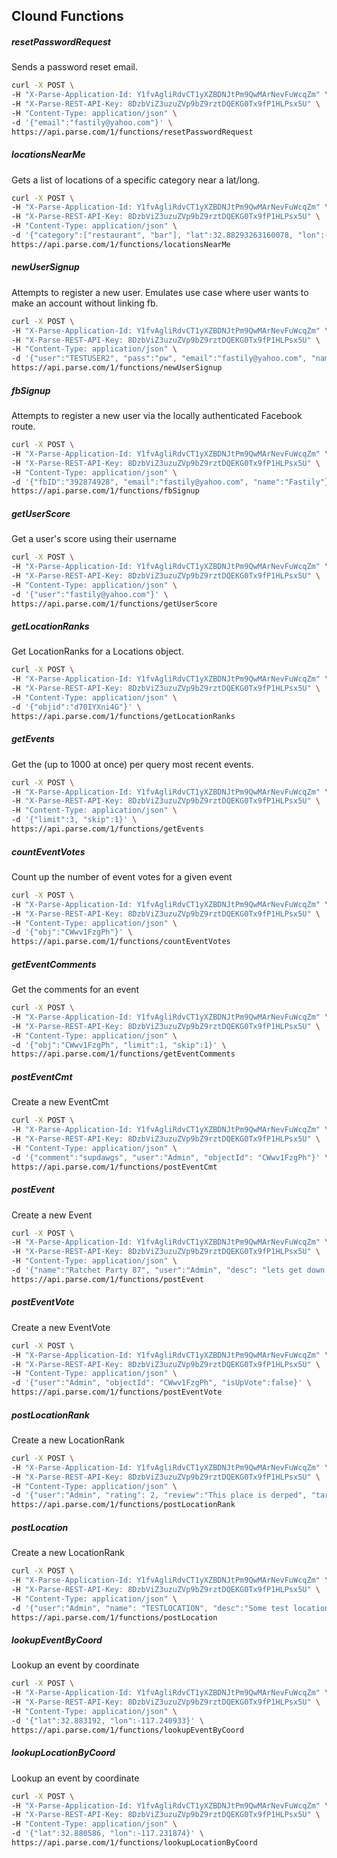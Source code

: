 ## Clound Functions

##### resetPasswordRequest

Sends a password reset email.

```bash
curl -X POST \
-H "X-Parse-Application-Id: Y1fvAgliRdvCT1yXZBDNJtPm9QwMArNevFuWcqZm" \
-H "X-Parse-REST-API-Key: 8DzbViZ3uzuZVp9bZ9rztDQEKG0Tx9fP1HLPsx5U" \
-H "Content-Type: application/json" \
-d '{"email":"fastily@yahoo.com"}' \
https://api.parse.com/1/functions/resetPasswordRequest
```

##### locationsNearMe

Gets a list of locations of a specific category near a lat/long.

```bash
curl -X POST \
-H "X-Parse-Application-Id: Y1fvAgliRdvCT1yXZBDNJtPm9QwMArNevFuWcqZm" \
-H "X-Parse-REST-API-Key: 8DzbViZ3uzuZVp9bZ9rztDQEKG0Tx9fP1HLPsx5U" \
-H "Content-Type: application/json" \
-d '{"category":["restaurant", "bar"], "lat":32.88293263160078, "lon":-117.2109485336882, "radius":40}' \
https://api.parse.com/1/functions/locationsNearMe
```

##### newUserSignup

Attempts to register a new user.  Emulates use case where user wants to make an account without linking fb.

```bash
curl -X POST \
-H "X-Parse-Application-Id: Y1fvAgliRdvCT1yXZBDNJtPm9QwMArNevFuWcqZm" \
-H "X-Parse-REST-API-Key: 8DzbViZ3uzuZVp9bZ9rztDQEKG0Tx9fP1HLPsx5U" \
-H "Content-Type: application/json" \
-d '{"user":"TESTUSER2", "pass":"pw", "email":"fastily@yahoo.com", "name":"ALEC"}' \
https://api.parse.com/1/functions/newUserSignup
```

##### fbSignup

Attempts to register a new user via the locally authenticated Facebook route. 

```bash
curl -X POST \
-H "X-Parse-Application-Id: Y1fvAgliRdvCT1yXZBDNJtPm9QwMArNevFuWcqZm" \
-H "X-Parse-REST-API-Key: 8DzbViZ3uzuZVp9bZ9rztDQEKG0Tx9fP1HLPsx5U" \
-H "Content-Type: application/json" \
-d '{"fbID":"392874928", "email":"fastily@yahoo.com", "name":"Fastily"}' \
https://api.parse.com/1/functions/fbSignup
```

##### getUserScore

Get a user's score using their username

```bash
curl -X POST \
-H "X-Parse-Application-Id: Y1fvAgliRdvCT1yXZBDNJtPm9QwMArNevFuWcqZm" \
-H "X-Parse-REST-API-Key: 8DzbViZ3uzuZVp9bZ9rztDQEKG0Tx9fP1HLPsx5U" \
-H "Content-Type: application/json" \
-d '{"user":"fastily@yahoo.com"}' \
https://api.parse.com/1/functions/getUserScore
```


##### getLocationRanks

Get LocationRanks for a Locations object.

```bash
curl -X POST \
-H "X-Parse-Application-Id: Y1fvAgliRdvCT1yXZBDNJtPm9QwMArNevFuWcqZm" \
-H "X-Parse-REST-API-Key: 8DzbViZ3uzuZVp9bZ9rztDQEKG0Tx9fP1HLPsx5U" \
-H "Content-Type: application/json" \
-d '{"objid":"d70IYXni4G"}' \
https://api.parse.com/1/functions/getLocationRanks
```


##### getEvents

Get the (up to 1000 at once) per query most recent events.

```bash
curl -X POST \
-H "X-Parse-Application-Id: Y1fvAgliRdvCT1yXZBDNJtPm9QwMArNevFuWcqZm" \
-H "X-Parse-REST-API-Key: 8DzbViZ3uzuZVp9bZ9rztDQEKG0Tx9fP1HLPsx5U" \
-H "Content-Type: application/json" \
-d '{"limit":3, "skip":1}' \
https://api.parse.com/1/functions/getEvents
```


##### countEventVotes

Count up the number of event votes for a given event

```bash
curl -X POST \
-H "X-Parse-Application-Id: Y1fvAgliRdvCT1yXZBDNJtPm9QwMArNevFuWcqZm" \
-H "X-Parse-REST-API-Key: 8DzbViZ3uzuZVp9bZ9rztDQEKG0Tx9fP1HLPsx5U" \
-H "Content-Type: application/json" \
-d '{"obj":"CWwv1FzgPh"}' \
https://api.parse.com/1/functions/countEventVotes
```

##### getEventComments

Get the comments for an event

```bash
curl -X POST \
-H "X-Parse-Application-Id: Y1fvAgliRdvCT1yXZBDNJtPm9QwMArNevFuWcqZm" \
-H "X-Parse-REST-API-Key: 8DzbViZ3uzuZVp9bZ9rztDQEKG0Tx9fP1HLPsx5U" \
-H "Content-Type: application/json" \
-d '{"obj":"CWwv1FzgPh", "limit":1, "skip":1}' \
https://api.parse.com/1/functions/getEventComments
```

##### postEventCmt

Create a new EventCmt

```bash
curl -X POST \
-H "X-Parse-Application-Id: Y1fvAgliRdvCT1yXZBDNJtPm9QwMArNevFuWcqZm" \
-H "X-Parse-REST-API-Key: 8DzbViZ3uzuZVp9bZ9rztDQEKG0Tx9fP1HLPsx5U" \
-H "Content-Type: application/json" \
-d '{"comment":"supdawgs", "user":"Admin", "objectId": "CWwv1FzgPh"}' \
https://api.parse.com/1/functions/postEventCmt
```

##### postEvent

Create a new Event

```bash
curl -X POST \
-H "X-Parse-Application-Id: Y1fvAgliRdvCT1yXZBDNJtPm9QwMArNevFuWcqZm" \
-H "X-Parse-REST-API-Key: 8DzbViZ3uzuZVp9bZ9rztDQEKG0Tx9fP1HLPsx5U" \
-H "Content-Type: application/json" \
-d '{"name":"Ratchet Party 87", "user":"Admin", "desc": "lets get down n dirty", "lat":32, "lon":-117, "start":"2015-03-21T18:02:52.249Z", "expires":"2015-03-22T18:02:52.249Z"}' \
https://api.parse.com/1/functions/postEvent
```

##### postEventVote

Create a new EventVote

```bash
curl -X POST \
-H "X-Parse-Application-Id: Y1fvAgliRdvCT1yXZBDNJtPm9QwMArNevFuWcqZm" \
-H "X-Parse-REST-API-Key: 8DzbViZ3uzuZVp9bZ9rztDQEKG0Tx9fP1HLPsx5U" \
-H "Content-Type: application/json" \
-d '{"user":"Admin", "objectId": "CWwv1FzgPh", "isUpVote":false}' \
https://api.parse.com/1/functions/postEventVote
```

##### postLocationRank

Create a new LocationRank

```bash
curl -X POST \
-H "X-Parse-Application-Id: Y1fvAgliRdvCT1yXZBDNJtPm9QwMArNevFuWcqZm" \
-H "X-Parse-REST-API-Key: 8DzbViZ3uzuZVp9bZ9rztDQEKG0Tx9fP1HLPsx5U" \
-H "Content-Type: application/json" \
-d '{"user":"Admin", "rating": 2, "review":"This place is derped", "target":"gM2X4HWgXe"}' \
https://api.parse.com/1/functions/postLocationRank
```


##### postLocation

Create a new LocationRank

```bash
curl -X POST \
-H "X-Parse-Application-Id: Y1fvAgliRdvCT1yXZBDNJtPm9QwMArNevFuWcqZm" \
-H "X-Parse-REST-API-Key: 8DzbViZ3uzuZVp9bZ9rztDQEKG0Tx9fP1HLPsx5U" \
-H "Content-Type: application/json" \
-d '{"user":"Admin", "name": "TESTLOCATION", "desc":"Some test location", "lat":32, "lon":-117, "cat":"bar"}' \
https://api.parse.com/1/functions/postLocation
```

##### lookupEventByCoord

Lookup an event by coordinate

```bash
curl -X POST \
-H "X-Parse-Application-Id: Y1fvAgliRdvCT1yXZBDNJtPm9QwMArNevFuWcqZm" \
-H "X-Parse-REST-API-Key: 8DzbViZ3uzuZVp9bZ9rztDQEKG0Tx9fP1HLPsx5U" \
-H "Content-Type: application/json" \
-d '{"lat":32.883192, "lon":-117.240933}' \
https://api.parse.com/1/functions/lookupEventByCoord
```

##### lookupLocationByCoord

Lookup an event by coordinate

```bash
curl -X POST \
-H "X-Parse-Application-Id: Y1fvAgliRdvCT1yXZBDNJtPm9QwMArNevFuWcqZm" \
-H "X-Parse-REST-API-Key: 8DzbViZ3uzuZVp9bZ9rztDQEKG0Tx9fP1HLPsx5U" \
-H "Content-Type: application/json" \
-d '{"lat":32.880586, "lon":-117.231874}' \
https://api.parse.com/1/functions/lookupLocationByCoord
```
